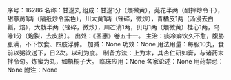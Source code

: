 序号：16286
名称：甘遂丸
组成：甘遂1分（煨微黄），芫花半两（醋拌炒令干），甜葶苈1两（隔纸炒令紫色），川大黄1两（锉碎，微炒），青橘皮1两（汤浸去白瓤，焙），大戟半两（锉碎，微炒），川芒消1两，贝母1两（煨微黄）桂心1两，乌喙1分（炮裂，去皮脐）。
出处：《圣惠》卷五十一。
主治：痰冷癖饮久不愈，腹胁胀满，不下饮食、四肢浮肿。
加减：None
功效：None
用法用量：每服10丸，食前以粥饮送下，日2次。以利为度。
制备方法：上为末，其杏仁研如膏，与诸药末拌令匀。炼蜜为丸，如梧桐子大。
临床应用：None
各家论述：None
用药禁忌：None
附注：None
